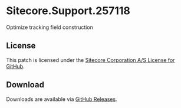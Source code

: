 # Sitecore.Support.257118
Optimize tracking field construction

## License  
This patch is licensed under the [Sitecore Corporation A/S License for GitHub](https://github.com/sitecoresupport/Sitecore.Support.257118/blob/master/LICENSE).  

## Download  
Downloads are available via [GitHub Releases](https://github.com/sitecoresupport/Sitecore.Support.257118/releases).  
